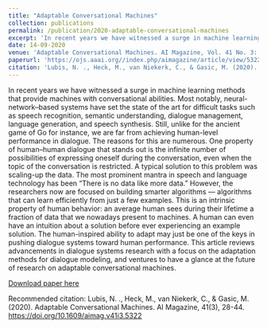 ```yaml
---
title: "Adaptable Conversational Machines"
collection: publications
permalink: /publication/2020-adaptable-conversational-machines
excerpt: 'In recent years we have witnessed a surge in machine learning methods that provide machines with conversational abilities. Most notably, neural-network–based systems have set the state of the art for difficult tasks such as speech recognition, semantic understanding, dialogue management, language generation, and speech synthesis. Still, unlike for the ancient game of Go for instance, we are far from achieving human-level performance in dialogue. The reasons for this are numerous. One property of human–human dialogue that stands out is the infinite number of possibilities of expressing oneself during the conversation, even when the topic of the conversation is restricted. A typical solution to this problem was scaling-up the data. The most prominent mantra in speech and language technology has been “There is no data like more data.” However, the researchers now are focused on building smarter algorithms — algorithms that can learn efficiently from just a few examples. This is an intrinsic property of human behavior: an average human sees during their lifetime a fraction of data that we nowadays present to machines. A human can even have an intuition about a solution before ever experiencing an example solution. The human-inspired ability to adapt may just be one of the keys in pushing dialogue systems toward human performance. This article reviews advancements in dialogue systems research with a focus on the adaptation methods for dialogue modeling, and ventures to have a glance at the future of research on adaptable conversational machines.'
date: 14-09-2020
venue: 'Adaptable Conversational Machines. AI Magazine, Vol. 41 No. 3: Fall 2020'
paperurl: 'https://ojs.aaai.org//index.php/aimagazine/article/view/5322'
citation: 'Lubis, N. ., Heck, M., van Niekerk, C., & Gasic, M. (2020). Adaptable Conversational Machines. AI Magazine, 41(3), 28-44. https://doi.org/10.1609/aimag.v41i3.5322'
---
```

In recent years we have witnessed a surge in machine learning methods that provide machines with conversational abilities. Most notably, neural-network–based systems have set the state of the art for difficult tasks such as speech recognition, semantic understanding, dialogue management, language generation, and speech synthesis. Still, unlike for the ancient game of Go for instance, we are far from achieving human-level performance in dialogue. The reasons for this are numerous. One property of human–human dialogue that stands out is the infinite number of possibilities of expressing oneself during the conversation, even when the topic of the conversation is restricted. A typical solution to this problem was scaling-up the data. The most prominent mantra in speech and language technology has been “There is no data like more data.” However, the researchers now are focused on building smarter algorithms — algorithms that can learn efficiently from just a few examples. This is an intrinsic property of human behavior: an average human sees during their lifetime a fraction of data that we nowadays present to machines. A human can even have an intuition about a solution before ever experiencing an example solution. The human-inspired ability to adapt may just be one of the keys in pushing dialogue systems toward human performance. This article reviews advancements in dialogue systems research with a focus on the adaptation methods for dialogue modeling, and ventures to have a glance at the future of research on adaptable conversational machines.

[Download paper here](https://ojs.aaai.org//index.php/aimagazine/article/view/5322)

Recommended citation: Lubis, N. ., Heck, M., van Niekerk, C., & Gasic, M. (2020). Adaptable Conversational Machines. AI Magazine, 41(3), 28-44. https://doi.org/10.1609/aimag.v41i3.5322
